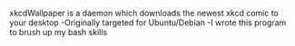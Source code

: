xkcdWallpaper is a daemon which downloads the newest xkcd comic to your desktop 
    -Originally targeted for Ubuntu/Debian
    -I wrote this program to brush up my bash skills
